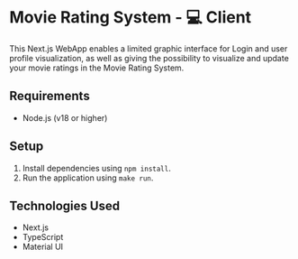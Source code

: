 # Movie Rating System - 💻 Client

This Next.js WebApp enables a limited graphic interface for Login and user profile visualization, as well as giving the possibility to visualize and update your movie ratings in the Movie Rating System.


## Requirements

- Node.js (v18 or higher)

## Setup

1. Install dependencies using `npm install`.
2. Run the application using `make run`.

## Technologies Used

- Next.js
- TypeScript
- Material UI

